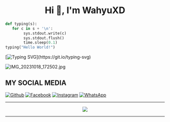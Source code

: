 <h1 align="center">Hi 👋, I'm WahyuXD</h1>

```python
def typing(s):
   for c in s + '\n':
        sys.stdout.write(c)
        sys.stdout.flush()
        time.sleep(0.1)
typing("Hello World!")
```
[![Typing SVG](https://readme-typing-svg.herokuapp.com?font=Koulen&size=25&duration=8000&color=light&center=true&vCenter=true&multiline=true&width=600&lines=Hello+World!)](https://git.io/typing-svg)

![IMG_20231018_172502.jpg](https://github.com/WahyuuXD/unliShare/assets/131398263/96350797-f659-4789-a7d0-e85ad6f71e84)



## MY SOCIAL MEDIA
[![Github](https://img.shields.io/badge/Github-Follow-black?style=for-the-badge&logo=github)](https://github.com/WahyuuXD)
[![Facebook](https://img.shields.io/badge/Facebook-Follow-blue?style=for-the-badge&logo=facebook)](https://m.facebook.com/w4hyu.404)
[![Instagram](https://img.shields.io/badge/Instagram-Follow-pink?style=for-the-badge&logo=Instagram)](https://www.instagram.com/why.404_)
[![WhatsApp](https://img.shields.io/badge/whatsapp-Get_in_touch-brightgreen?style=for-the-badge&logo=whatsapp)](https://api.whatsapp.com/send/?phone=233506380966&text=Hallo+Bang!)



---

<p align="center">
  <img src="https://komarev.com/ghpvc/?username=WahyuuXD&label=Profile+Views&style=flat-square&color=blue"/>
</p>

---
<!--
**WahyuuXD/WahyuuXD** is a ✨ _special_ ✨ repository because its `README.md` (this file) appears on your GitHub profile.

Here are some ideas to get you started:

- 🔭 I’m currently working on ...
- 🌱 I’m currently learning ...
- 👯 I’m looking to collaborate on ...
- 🤔 I’m looking for help with ...
- 💬 Ask me about ...
- 📫 How to reach me: ...
- 😄 Pronouns: ...
- ⚡ Fun fact: ...
-->





